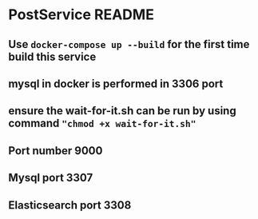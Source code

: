 # PostService README

## Use `docker-compose up --build` for the first time build this service
## mysql in docker is performed in 3306 port

## ensure the wait-for-it.sh can be run by using command `"chmod +x wait-for-it.sh"`

## Port number 9000

## Mysql port 3307

## Elasticsearch port 3308